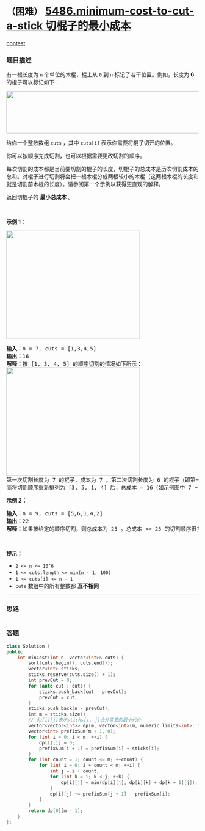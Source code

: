 # `（困难）` [5486.minimum-cost-to-cut-a-stick 切棍子的最小成本](https://leetcode-cn.com/problems/minimum-cost-to-cut-a-stick/)

[contest](https://leetcode-cn.com/contest/weekly-contest-201/problems/minimum-cost-to-cut-a-stick/)

### 题目描述
<p>有一根长度为 <code>n</code> 个单位的木棍，棍上从 <code>0</code> 到 <code>n</code> 标记了若干位置。例如，长度为 <strong>6</strong> 的棍子可以标记如下：</p>

<p><img style="height: 111px; width: 521px;" src="https://assets.leetcode-cn.com/aliyun-lc-upload/uploads/2020/08/09/statement.jpg" alt=""></p>

<p>给你一个整数数组 <code>cuts</code> ，其中 <code>cuts[i]</code> 表示你需要将棍子切开的位置。</p>

<p>你可以按顺序完成切割，也可以根据需要更改切割的顺序。</p>

<p>每次切割的成本都是当前要切割的棍子的长度，切棍子的总成本是历次切割成本的总和。对棍子进行切割将会把一根木棍分成两根较小的木棍（这两根木棍的长度和就是切割前木棍的长度）。请参阅第一个示例以获得更直观的解释。</p>

<p>返回切棍子的 <strong>最小总成本</strong> 。</p>

<p>&nbsp;</p>

<p><strong>示例 1：</strong></p>

<p><img style="height: 284px; width: 350px;" src="https://assets.leetcode-cn.com/aliyun-lc-upload/uploads/2020/08/09/e1.jpg" alt=""></p>

<pre><strong>输入：</strong>n = 7, cuts = [1,3,4,5]
<strong>输出：</strong>16
<strong>解释：</strong>按 [1, 3, 4, 5] 的顺序切割的情况如下所示：
<img style="height: 284px; width: 350px;" src="https://assets.leetcode-cn.com/aliyun-lc-upload/uploads/2020/08/09/e11.jpg" alt="">
第一次切割长度为 7 的棍子，成本为 7 。第二次切割长度为 6 的棍子（即第一次切割得到的第二根棍子），第三次切割为长度 4 的棍子，最后切割长度为 3 的棍子。总成本为 7 + 6 + 4 + 3 = 20 。
而将切割顺序重新排列为 [3, 5, 1, 4] 后，总成本 = 16（如示例图中 7 + 4 + 3 + 2 = 16）。
</pre>

<p><strong>示例 2：</strong></p>

<pre><strong>输入：</strong>n = 9, cuts = [5,6,1,4,2]
<strong>输出：</strong>22
<strong>解释：</strong>如果按给定的顺序切割，则总成本为 25 。总成本 <= 25 的切割顺序很多，例如，[4，6，5，2，1] 的总成本 = 22，是所有可能方案中成本最小的。</pre>

<p>&nbsp;</p>

<p><strong>提示：</strong></p>

<ul>
	<li><code>2 <= n <= 10^6</code></li>
	<li><code>1 <= cuts.length <= min(n - 1, 100)</code></li>
	<li><code>1 <= cuts[i] <= n - 1</code></li>
	<li><code>cuts</code> 数组中的所有整数都 <strong>互不相同</strong></li>
</ul>


---
### 思路
```
```



### 答题
``` C++
class Solution {
public:
    int minCost(int n, vector<int>& cuts) {
        sort(cuts.begin(), cuts.end());
        vector<int> sticks;
        sticks.reserve(cuts.size() + 1);
        int prevCut = 0;
        for (auto cut : cuts) {
            sticks.push_back(cut - prevCut);
            prevCut = cut;
        }
        sticks.push_back(n - prevCut);
        int m = sticks.size();
        // dp[i][j]表示sticks[i..j]合并需要的最小代价
        vector<vector<int>> dp(m, vector<int>(m, numeric_limits<int>::max()));
        vector<int> prefixSum(m + 1, 0);
        for (int i = 0; i < m; ++i) {
            dp[i][i] = 0;
            prefixSum[i + 1] = prefixSum[i] + sticks[i];
        }
        for (int count = 1; count <= m; ++count) {
            for (int i = 0; i + count < m; ++i) {
                int j = i + count;
                for (int k = i; k < j; ++k) {
                    dp[i][j] = min(dp[i][j], dp[i][k] + dp[k + 1][j]);
                }
                dp[i][j] += prefixSum[j + 1] - prefixSum[i];
            }
        }
        return dp[0][m - 1];
    }
};
```




